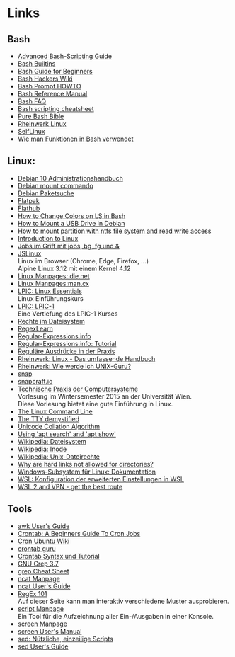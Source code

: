 # Links

## Bash

- [Advanced Bash-Scripting Guide](https://tldp.org/LDP/abs/html/)
- [Bash Builtins](https://linuxcommand.org/lc3_man_page_index.php#builtins)
- [Bash Guide for Beginners](https://tldp.org/LDP/Bash-Beginners-Guide/html/)
- [Bash Hackers Wiki](https://wiki.bash-hackers.org/start)
- [Bash Prompt HOWTO](https://tldp.org/HOWTO/Bash-Prompt-HOWTO/index.html)
- [Bash Reference Manual](https://www.gnu.org/software/bash/manual/html_node/index.html)
- [Bash FAQ](https://mywiki.wooledge.org/BashFAQ/)
- [Bash scripting cheatsheet](https://devhints.io/bash)
- [Pure Bash Bible](https://github.com/tcauduro/pure-bash-bible)
- [Rheinwerk Linux](https://openbook.rheinwerk-verlag.de/linux/linux_kap11_001.html)
- [SelfLinux](https://www.selflinux.org/selflinux/html/shellprogrammierung.html)
- [Wie man Funktionen in Bash verwendet](https://www.delftstack.com/de/howto/linux/how-to-use-functions-in-bash/)

## Linux:

- [Debian 10 Administrationshandbuch](https://debian-handbook.info/browse/de-DE/stable/index.html)
- [Debian mount commando](https://manpages.debian.org/bullseye/mount/mount.8.en.html)
- [Debian Paketsuche](https://packages.debian.org/index)
- [Flatpak](https://flatpak.org/)
- [Flathub](https://flathub.org/)
- [How to Change Colors on LS in Bash](https://linuxhint.com/ls_colors_bash/)
- [How to Mount a USB Drive in Debian](https://linuxhint.com/mount_usb_drive_debian/)
- [How to mount partition with ntfs file system and read write access](https://linuxconfig.org/how-to-mount-partition-with-ntfs-file-system-and-read-write-access)
- [Introduction to Linux](https://tldp.org/LDP/intro-linux/html/index.html)
- [Jobs im Griff mit jobs, bg, fg und &](https://www.linux-community.de/ausgaben/easylinux/2009/03/jobs-im-griff-mit-jobs-bg-fg-und/)
- [JSLinux](https://bellard.org/jslinux/vm.html?url=alpine-x86.cfg&mem=192)  
  Linux im Browser (Chrome, Edge, Firefox, ...)  
  Alpine Linux 3.12 mit einem Kernel 4.12
- [Linux Manpages: die.net](https://linux.die.net/man/)
- [Linux Manpages:man.cx](https://man.cx/)
- [LPIC: Linux Essentials](https://learning.lpi.org/pdfstore/LPI-Learning-Material-010-160-de.pdf)  
  Linux Einführungskurs
- [LPIC: LPIC-1](https://learning.lpi.org/pdfstore/LPI-Learning-Material-101-500-de.pdf)  
  Eine Vertiefung des LPIC-1 Kurses
- [Rechte im Dateisystem](https://www.informatik-aktuell.de/betrieb/betriebssysteme/rechte-im-dateisystem-mehr-als-nur-rwx.html)
- [RegexLearn](https://regexlearn.com/)
- [ Regular-Expressions.info](https://www.regular-expressions.info/)
- [ Regular-Expressions.info: Tutorial](https://www.regular-expressions.info/tutorial.html)
- [Reguläre Ausdrücke in der Praxis](https://de.wikipedia.org/wiki/Regul%C3%A4rer_Ausdruck#Regul%C3%A4re_Ausdr%C3%BCcke_in_der_Praxis)
- [Rheinwerk: Linux - Das umfassende Handbuch](https://openbook.rheinwerk-verlag.de/linux/index.html)
- [Rheinwerk: Wie werde ich UNIX-Guru?](https://openbook.rheinwerk-verlag.de/unix_guru/)
- [snap](https://wiki.ubuntuusers.de/snap/)
- [snapcraft.io](https://snapcraft.io/)
- [Technische Praxis der Computersysteme](https://www.mat.univie.ac.at/~praxis/wisem15/vorlesung.html)  
  Vorlesung im Wintersemester 2015 an der Universität Wien.  
  Diese Vorlesung bietet eine gute Einführung in Linux.
- [The Linux Command Line](https://linuxcommand.org/tlcl.php)
- [The TTY demystified](http://linusakesson.net/programming/tty/index.php)
- [Unicode Collation Algorithm](https://unicode.org/reports/tr10/)
- [Using 'apt search' and 'apt show'](https://itsfoss.com/apt-search-command/)
- [Wikipedia: Dateisystem](https://de.wikipedia.org/wiki/Dateisystem)
- [Wikipedia: Inode](https://de.wikipedia.org/wiki/Inode)
- [Wikipedia: Unix-Dateirechte](https://de.wikipedia.org/wiki/Unix-Dateirechte)
- [Why are hard links not allowed for directories?](https://askubuntu.com/questions/210741/why-are-hard-links-not-allowed-for-directories)
- [Windows-Subsystem für Linux: Dokumentation](https://docs.microsoft.com/de-de/windows/wsl/)
- [WSL: Konfiguration der erweiterten Einstellungen in WSL](https://docs.microsoft.com/de-de/windows/wsl/wsl-config)
- [WSL 2 and VPN - get the best route](https://janovesk.com/wsl/2022/01/21/wsl2-and-vpn-routing.html)

## Tools

- [awk User's Guide](https://www.gnu.org/software/gawk/manual/gawk.html)
- [Crontab: A Beginners Guide To Cron Jobs](https://ostechnix.com/a-beginners-guide-to-cron-jobs/)
- [Cron Ubuntu Wiki](https://wiki.ubuntuusers.de/Cron/)
- [crontab guru](https://crontab.guru/)
- [Crontab Syntax und Tutorial](https://www.stetic.com/developer/cronjob-linux-tutorial-und-crontab-syntax/)
- [GNU Grep 3.7](https://www.gnu.org/software/grep/manual/grep.html)
- [ grep Cheat Sheet](https://ryanstutorials.net/linuxtutorial/cheatsheetgrep.php)
- [ncat Manpage](https://man.cx/ncat)
- [ncat User's Guide]( https://nmap.org/ncat/guide/)
- [RegEx 101](https://regex101.com/)  
  Auf dieser Seite kann man interaktiv verschiedene Muster ausprobieren.
- [script Manpage](https://man.cx/script(1)/de)  
  Ein Tool für die Aufzeichnung aller Ein-/Ausgaben in einer Konsole.
- [screen Manpage](https://man.cx/screen)
- [screen User's Manual](https://www.gnu.org/software/screen/manual/)
- [sed: Nützliche, einzeilige Scripts](http://sed.sourceforge.net/sed1line_de.html)
- [sed User's Guide](https://www.gnu.org/software/sed/manual/sed.html)

